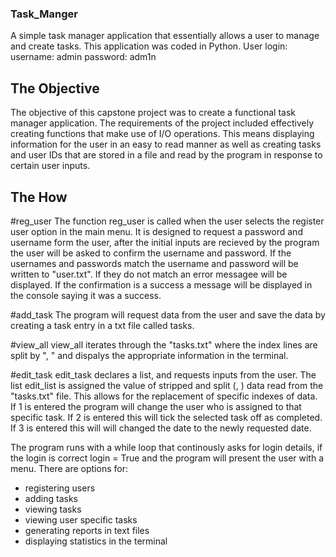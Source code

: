 ### Task_Manger
A simple task manager application that essentially allows a user to manage and create tasks. This application was coded in Python.
User login:
username: admin
password: adm1n

## The Objective
The objective of this capstone project was to create a functional task manager application. The requirements of the project included effectively creating functions that make use of I/O operations.
This means displaying information for the user in an easy to read manner as well as creating tasks and user IDs that are stored in a file and read by the program in response to certain user inputs.

## The How

  #reg_user
The function reg_user is called when the user selects the register user option in the main menu. It is designed to request a password and username form the user, after the initial
inputs are recieved by the program the user will be asked to confirm the username and password. If the usernames and passwords match the username and password will be written to "user.txt".
If they do not match an error messagee will be displayed. If the confirmation is a success a message will be displayed in the console saying it was a success.

#add_task
The program will request data from the user and save the data by creating a task entry in a txt file called tasks.

#view_all
view_all iterates through the "tasks.txt" where the index lines are split by ", " and dispalys the appropriate information in the terminal.

#edit_task
edit_task declares a list, and requests inputs from the user. The list edit_list is assigned the value of stripped and split (, ) data read from the "tasks.txt" file.
This allows for the replacement of specific indexes of data.
If 1 is entered the program will change the user who is assigned to that specific task.
If 2 is entered this will tick the selected task off as completed. If 3 is entered this will will changed the date to the newly requested date.

The program runs with a while loop that continously asks for login details, if the login is correct login = True and the program will present the user with a menu.
There are options for:
  * registering users
  * adding tasks
  * viewing tasks
  * viewing user specific tasks
  * generating reports in text files
  * displaying statistics in the terminal
